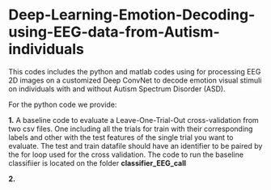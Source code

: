 # Deep-Learning-Emotion-Decoding-using-EEG-data-from-Autism-individuals
This codes includes the python and matlab codes using for processing EEG 2D images on
a customized Deep ConvNet to decode emotion visual stimuli on individuals with and without
Autism Spectrum Disorder (ASD).

For the python code we provide:

__1.__ A baseline code to evaluate a Leave-One-Trial-Out cross-validation from two csv files. One including all the trials for train with their corresponding labels and other with the test features of the single trial you want to evaluate. The test and train datafile should have an identifier to be paired by the for loop used for the cross validation. The code to run the baseline classifiier is located on the folder **classifier_EEG_call**

__2.__
